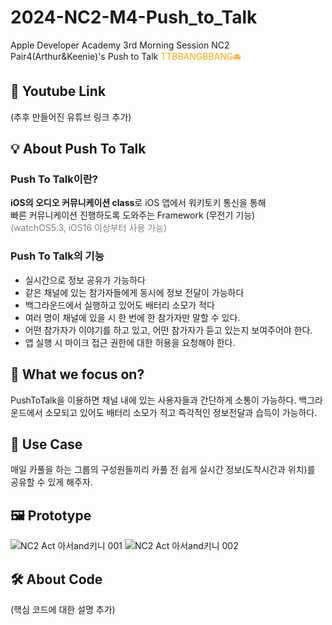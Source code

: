 # 2024-NC2-M4-Push_to_Talk
Apple Developer Academy 3rd Morning Session NC2 <br>Pair4(Arthur&amp;Keenie)'s Push to Talk
<span style="color:orange">TTBBANGBBANG🚘

## 🎥 Youtube Link
(추후 만들어진 유튜브 링크 추가)

## 💡 About Push To Talk

### Push To Talk이란?
**iOS의 오디오 커뮤니케이션 class**로 iOS 앱에서 워키토키 통신을 통해<br>빠른 커뮤니케이션 진행하도록 도와주는 Framework (무전기 기능)<br><span style="color:gray">(watchOS5.3, iOS16 이상부터 사용 가능)


### Push To Talk의 기능
* 실시간으로 정보 공유가 가능하다
* 같은 채널에 있는 참가자들에게 동시에 정보 전달이 가능하다
* 백그라운드에서 실행하고 있어도 배터리 소모가 적다
* 여러 명이 채널에 있을 시 한 번에 한 참가자만 말할 수 있다.
* 어떤 참가자가 이야기를 하고 있고, 어떤 참가자가 듣고 있는지 보여주어야 한다.
* 앱 실행 시 마이크 접근 권한에 대한 허용을 요청해야 한다.


## 🎯 What we focus on?
PushToTalk을 이용하면 채널 내에 있는 사용자들과 간단하게 소통이 가능하다. 백그라운드에서 소모되고 있어도 배터리 소모가 적고 즉각적인 정보전달과 습득이 가능하다.

## 💼 Use Case
매일 카풀을 하는 그룹의 구성원들끼리 카풀 전 쉽게 실시간 정보(도착시간과 위치)를 공유할 수 있게 해주자. 

## 🖼️ Prototype

![NC2 Act 아서and키니 001](https://github.com/DeveloperAcademy-POSTECH/2024-NC2-M4-Push_to_Talk/assets/166780563/597306a8-fd9f-4ab1-b261-13b5e9ecf44e)
![NC2 Act 아서and키니 002](https://github.com/DeveloperAcademy-POSTECH/2024-NC2-M4-Push_to_Talk/assets/166780563/e341ef03-c1b5-401f-b802-7e7c12ccd928)

## 🛠️ About Code
(핵심 코드에 대한 설명 추가)
